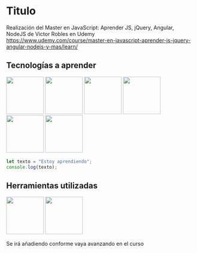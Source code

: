 # Titulo
Realización del Master en JavaScript: Aprender JS, jQuery, Angular, NodeJS de Victor Robles en Udemy https://www.udemy.com/course/master-en-javascript-aprender-js-jquery-angular-nodejs-y-mas/learn/
## Tecnologías a aprender

<img src="https://upload.wikimedia.org/wikipedia/commons/thumb/6/6a/JavaScript-logo.png/1024px-JavaScript-logo.png" width="100px;" display="inline" /> <img src="https://cdn.icon-icons.com/icons2/2415/PNG/512/jquery_plain_logo_icon_146444.png" width="100px;" /> <img src="https://upload.wikimedia.org/wikipedia/commons/thumb/c/c9/JSON_vector_logo.svg/1024px-JSON_vector_logo.svg.png" width="100px;" /> <img src="https://upload.wikimedia.org/wikipedia/commons/4/4c/Typescript_logo_2020.svg" width="100px;"/> <img src="https://upload.wikimedia.org/wikipedia/commons/c/cf/Angular_full_color_logo.svg" width="100px;" /> <img src="https://nodejs.org/static/images/logos/nodejs-new-pantone-black.svg" width="100px;" />

```javascript
let texto = "Estoy aprendiendo";
console.log(texto);
```


## Herramientas utilizadas

<img src="https://upload.wikimedia.org/wikipedia/commons/9/9a/Visual_Studio_Code_1.35_icon.svg" width="100px;" />   <img src="https://upload.wikimedia.org/wikipedia/commons/4/4f/WampServer.png" width="100px;" />

Se irá añadiendo conforme vaya avanzando en el curso
